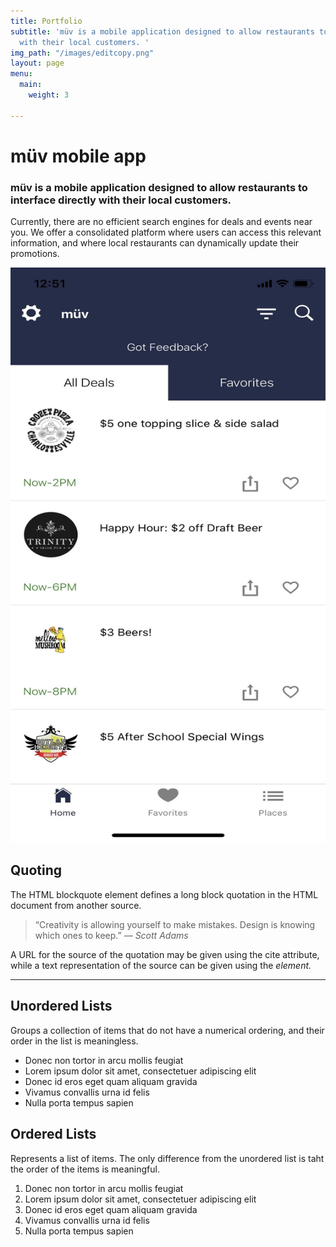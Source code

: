 ```yaml
---
title: Portfolio
subtitle: 'müv is a mobile application designed to allow restaurants to directly interface
  with their local customers. '
img_path: "/images/editcopy.png"
layout: page
menu:
  main:
    weight: 3

---
```

# müv mobile app

### **müv is a mobile application designed to allow restaurants to interface directly with their local customers.**

Currently, there are no efficient search engines for deals and events near you. We offer a consolidated platform where users can access this relevant information, and where local restaurants can dynamically update their promotions. 

![First page a user sees.](/images/rsz_img_3317.jpg "Timeline Page") 

## Quoting

The HTML blockquote element defines a long block quotation in the HTML document from another source.

> “Creativity is allowing yourself to make mistakes. Design is knowing which ones to keep.” <cite>― Scott Adams</cite>

A URL for the source of the quotation may be given using the cite attribute, while a text representation of the source can be given using the <cite> element.

<hr />

## Unordered Lists

Groups a collection of items that do not have a numerical ordering, and their order in the list is meaningless.

* Donec non tortor in arcu mollis feugiat
* Lorem ipsum dolor sit amet, consectetuer adipiscing elit
* Donec id eros eget quam aliquam gravida
* Vivamus convallis urna id felis
* Nulla porta tempus sapien

## Ordered Lists

Represents a list of items. The only difference from the unordered list is taht the order of the items is meaningful.

1. Donec non tortor in arcu mollis feugiat
2. Lorem ipsum dolor sit amet, consectetuer adipiscing elit
3. Donec id eros eget quam aliquam gravida
4. Vivamus convallis urna id felis
5. Nulla porta tempus sapien